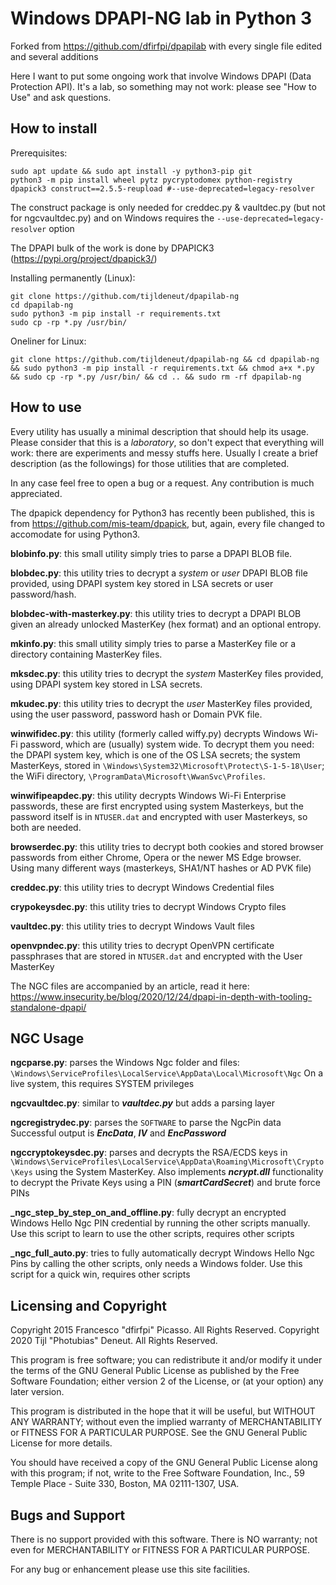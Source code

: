 # Windows DPAPI-NG lab in Python 3

Forked from https://github.com/dfirfpi/dpapilab
 with every single file edited and several additions

Here I want to put some ongoing work that involve 
Windows DPAPI (Data Protection API). 
It's a lab, so something may not work: 
please see "How to Use" and ask questions.

## How to install
Prerequisites:  
```
sudo apt update && sudo apt install -y python3-pip git  
python3 -m pip install wheel pytz pycryptodomex python-registry dpapick3 construct==2.5.5-reupload #--use-deprecated=legacy-resolver
```

The construct package is only needed for creddec.py & vaultdec.py (but not for ngcvaultdec.py) and on Windows requires the `--use-deprecated=legacy-resolver` option

The DPAPI bulk of the work is done by DPAPICK3 (https://pypi.org/project/dpapick3/)

Installing permanently (Linux):  
```
git clone https://github.com/tijldeneut/dpapilab-ng  
cd dpapilab-ng  
sudo python3 -m pip install -r requirements.txt
sudo cp -rp *.py /usr/bin/
```

Oneliner for Linux:  
```
git clone https://github.com/tijldeneut/dpapilab-ng && cd dpapilab-ng && sudo python3 -m pip install -r requirements.txt && chmod a+x *.py && sudo cp -rp *.py /usr/bin/ && cd .. && sudo rm -rf dpapilab-ng
```

## How to use


Every utility has usually a minimal description that should help its usage.
Please consider that this is a *laboratory*, so don't expect that everything
will work: there are experiments and messy stuffs here. Usually I create a
brief description (as the followings) for those utilities that are completed.

In any case feel free to open a bug or a request. Any contribution is much 
appreciated.

The dpapick dependency for Python3 has recently been published,
this is from https://github.com/mis-team/dpapick, 
but, again, every file changed to accomodate for using Python3.

**blobinfo.py**: this small utility simply tries to parse a DPAPI BLOB file.

**blobdec.py**: this utility tries to decrypt a *system* or *user* DPAPI BLOB
file provided, using DPAPI system key stored in LSA secrets or user password/hash.

**blobdec-with-masterkey.py**: this utility tries to decrypt a DPAPI BLOB given an 
already unlocked MasterKey (hex format) and an optional entropy.

**mkinfo.py**: this small utility simply tries to parse a MasterKey file or a
directory containing MasterKey files.

**mksdec.py**: this utility tries to decrypt the *system* MasterKey
files provided, using DPAPI system key stored in LSA secrets.

**mkudec.py**: this utility tries to decrypt the *user* MasterKey 
files provided, using the user password, password hash or Domain PVK file.

**winwifidec.py**: this utility (formerly called wiffy.py) decrypts Windows 
Wi-Fi password, which are (usually) system wide. To decrypt them you need: the 
DPAPI system key, which is one of the OS LSA secrets; the system MasterKeys, 
stored in  ``\Windows\System32\Microsoft\Protect\S-1-5-18\User``; the WiFi
directory, ``\ProgramData\Microsoft\WwanSvc\Profiles``.

**winwifipeapdec.py**: this utility decrypts Windows Wi-Fi Enterprise passwords,
these are first encrypted using system Masterkeys, but the password itself is in
``NTUSER.dat`` and encrypted with user Masterkeys, so both are needed.

**browserdec.py**: this utility tries to decrypt both cookies and 
stored browser passwords from either Chrome, Opera or the newer MS Edge browser. 
Using many different ways (masterkeys, SHA1/NT hashes or AD PVK file) 

**creddec.py**: this utility tries to decrypt Windows Credential files

**crypokeysdec.py**: this utility tries to decrypt Windows Crypto files

**vaultdec.py**: this utility tries to decrypt Windows Vault files

**openvpndec.py**: this utility tries to decrypt OpenVPN certificate passphrases
that are stored in ``NTUSER.dat`` and encrypted with the User MasterKey

The NGC files are accompanied by an article, read it here: 
https://www.insecurity.be/blog/2020/12/24/dpapi-in-depth-with-tooling-standalone-dpapi/

## NGC Usage

**ngcparse.py**: parses the Windows Ngc folder and files:
``\Windows\ServiceProfiles\LocalService\AppData\Local\Microsoft\Ngc``
On a live system, this requires SYSTEM privileges

**ngcvaultdec.py**: similar to ***vaultdec.py*** but adds a parsing layer

**ngcregistrydec.py**: parses the ``SOFTWARE`` to parse the NgcPin data
Successful output is ***EncData***, ***IV*** and ***EncPassword***

**ngccryptokeysdec.py**: parses and decrypts the RSA/ECDS keys in
``\Windows\ServiceProfiles\LocalService\AppData\Roaming\Microsoft\Crypto\Keys``
using the System MasterKey. Also implements ***ncrypt.dll*** functionality to 
decrypt the Private Keys using a PIN (***smartCardSecret***) and brute force PINs

**_ngc_step_by_step_on_and_offline.py**: fully decrypt an encrypted Windows 
Hello Ngc PIN credential by running the other scripts manually. 
Use this script to learn to use the other scripts, requires other scripts

**_ngc_full_auto.py**: tries to fully automatically decrypt Windows Hello Ngc Pins
by calling the other scripts, only needs a Windows folder. 
Use this script for a quick win, requires other scripts

## Licensing and Copyright

Copyright 2015 Francesco "dfirfpi" Picasso. All Rights Reserved.
Copyright 2020 Tijl "Photubias" Deneut. All Rights Reserved.

This program is free software; you can redistribute it and/or
modify it under the terms of the GNU General Public License
as published by the Free Software Foundation; either version 2
of the License, or (at your option) any later version.

This program is distributed in the hope that it will be useful,
but WITHOUT ANY WARRANTY; without even the implied warranty of
MERCHANTABILITY or FITNESS FOR A PARTICULAR PURPOSE.  See the
GNU General Public License for more details.

You should have received a copy of the GNU General Public License
along with this program; if not, write to the Free Software
Foundation, Inc., 59 Temple Place - Suite 330, Boston, MA
02111-1307, USA.

## Bugs and Support

There is no support provided with this software. There is NO
warranty; not even for MERCHANTABILITY or FITNESS FOR A PARTICULAR
PURPOSE.

For any bug or enhancement please use this site facilities.
